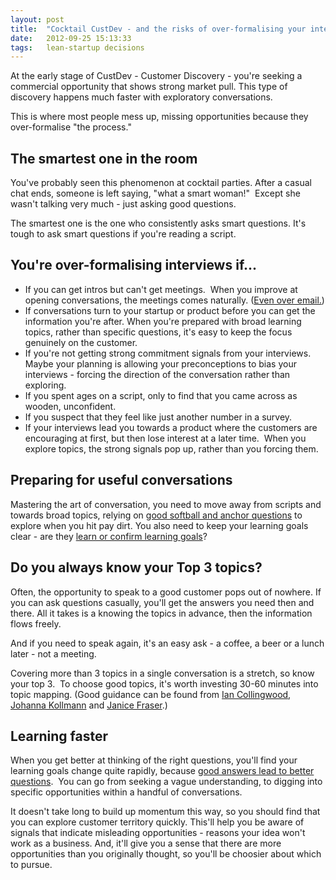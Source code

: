 ```yaml
---
layout: post
title:  "Cocktail CustDev - and the risks of over-formalising your interviews"
date:   2012-09-25 15:13:33
tags:   lean-startup decisions
---
```


At the early stage of CustDev - Customer Discovery - you're seeking a commercial opportunity that shows strong market pull. This type of discovery happens much faster with exploratory conversations.

This is where most people mess up, missing opportunities because they over-formalise "the process."
<h2>The smartest one in the room</h2>
You've probably seen this phenomenon at cocktail parties. After a casual chat ends, someone is left saying, "what a smart woman!"  Except she wasn't talking very much - just asking good questions.

The smartest one is the one who consistently asks smart questions. It's tough to ask smart questions if you're reading a script.
<h2>You're over-formalising interviews if...</h2>
<ul>
	<li>If you can get intros but can't get meetings.  When you improve at opening conversations, the meetings comes naturally. (<a href="http://www.slideshare.net/foundercentric/how-not-to-suck-at-introductions">Even over email.</a>)</li>
	<li>If conversations turn to your startup or product before you can get the information you're after. When you're prepared with broad learning topics, rather than specific questions, it's easy to keep the focus genuinely on the customer.</li>
	<li>If you're not getting strong commitment signals from your interviews. Maybe your planning is allowing your preconceptions to bias your interviews - forcing the direction of the conversation rather than exploring.</li>
	<li>If you spent ages on a script, only to find that you came across as wooden, unconfident.</li>
	<li>If you suspect that they feel like just another number in a survey.</li>
	<li>If your interviews lead you towards a product where the customers are encouraging at first, but then lose interest at a later time.  When you explore topics, the strong signals pop up, rather than you forcing them.</li>
</ul>
<h2>Preparing for useful conversations</h2>
Mastering the art of conversation, you need to move away from scripts and towards broad topics, relying on <a href="http://www.saintsal.com/2012/09/softball-anchor-and-deflection-questions/">good softball and anchor questions</a> to explore when you hit pay dirt. You also need to keep your learning goals clear - are they <a href="http://foundercentric.com/#learnconfirm">learn or confirm learning goals</a>?
<h2>Do you always know your Top 3 topics?</h2>
Often, the opportunity to speak to a good customer pops out of nowhere. If you can ask questions casually, you'll get the answers you need then and there. All it takes is a knowing the topics in advance, then the information flows freely.

And if you need to speak again, it's an easy ask - a coffee, a beer or a lunch later - not a meeting.

Covering more than 3 topics in a single conversation is a stretch, so know your top 3.  To choose good topics, it's worth investing 30-60 minutes into topic mapping. (Good guidance can be found from <a href="http://leanca.mp/2012/09/how-to-get-what-you-need-when-youre-out-of-the-building-by-ian-collingwood-johnnyforeigner/">Ian Collingwood</a>, <a href="http://leanca.mp/2012/09/how-to-plan-and-make-sense-of-customer-development-using-ux-techniques-by-johannakoll/">Johanna Kollmann</a> and <a href="http://leanca.mp/2011/08/lean-ux-janice-fraser/">Janice Fraser</a>.)
<h2>Learning faster</h2>
When you get better at thinking of the right questions, you'll find your learning goals change quite rapidly, because <a href="http://www.slideshare.net/foundercentric/learn-confirm-darts-mom/56">good answers lead to better questions</a>.  You can go from seeking a vague understanding, to digging into specific opportunities within a handful of conversations.

It doesn't take long to build up momentum this way, so you should find that you can explore customer territory quickly. This'll help you be aware of signals that indicate misleading opportunities - reasons your idea won't work as a business. And, it'll give you a sense that there are more opportunities than you originally thought, so you'll be choosier about which to pursue.
